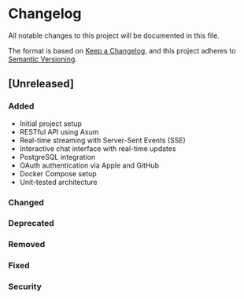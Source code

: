 # Changelog

All notable changes to this project will be documented in this file.

The format is based on [Keep a Changelog](https://keepachangelog.com/en/1.0.0/), and this project adheres to [Semantic Versioning](https://semver.org/spec/v2.0.0.html).

## [Unreleased]

### Added

- Initial project setup
- RESTful API using Axum
- Real-time streaming with Server-Sent Events (SSE)
- Interactive chat interface with real-time updates
- PostgreSQL integration
- OAuth authentication via Apple and GitHub
- Docker Compose setup
- Unit-tested architecture

### Changed

### Deprecated

### Removed

### Fixed

### Security
